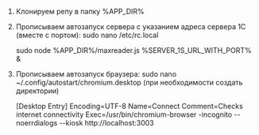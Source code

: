 1. Клонируем репу в папку %APP_DIR% 
2. Прописываем автозапуск сервера с указанием адреса сервера 1С (вместе с портом):
    sudo nano /etc/rc.local
    
      sudo node %APP_DIR%/maxreader.js %SERVER_1S_URL_WITH_PORT% &
      
3. Прописываем автозапуск браузера:
    sudo nano ~/.config/autostart/chromium.desktop (при необходимости создать директории)
      
      [Desktop Entry]
        Encoding=UTF-8
        Name=Connect
        Comment=Checks internet connectivity
        Exec=/usr/bin/chromium-browser -incognito --noerrdialogs --kiosk http://localhost:3003
